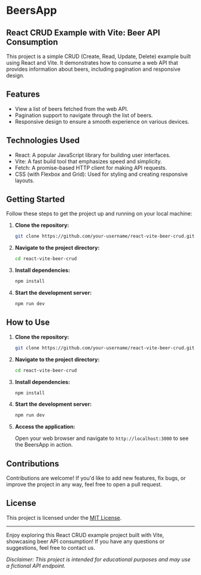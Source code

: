 # BeersApp

## React CRUD Example with Vite: Beer API Consumption

This project is a simple CRUD (Create, Read, Update, Delete) example built using
React and Vite. It demonstrates how to consume a web API that provides
information about beers, including pagination and responsive design.

## Features

- View a list of beers fetched from the web API.
- Pagination support to navigate through the list of beers.
- Responsive design to ensure a smooth experience on various devices.

## Technologies Used

- React: A popular JavaScript library for building user interfaces.
- Vite: A fast build tool that emphasizes speed and simplicity.
- Fetch: A promise-based HTTP client for making API requests.
- CSS (with Flexbox and Grid): Used for styling and creating responsive layouts.

## Getting Started

Follow these steps to get the project up and running on your local machine:

1. **Clone the repository:**

   ```bash
   git clone https://github.com/your-username/react-vite-beer-crud.git
   ```

2. **Navigate to the project directory:**

   ```bash
   cd react-vite-beer-crud
   ```

3. **Install dependencies:**

   ```bash
   npm install
   ```

4. **Start the development server:**

   ```bash
   npm run dev
   ```

## How to Use

1. **Clone the repository:**

   ```bash
   git clone https://github.com/your-username/react-vite-beer-crud.git
   ```

2. **Navigate to the project directory:**

   ```bash
   cd react-vite-beer-crud
   ```

3. **Install dependencies:**

   ```bash
   npm install
   ```

4. **Start the development server:**

   ```bash
   npm run dev
   ```

5. **Access the application:**

   Open your web browser and navigate to `http://localhost:3000` to see the
   BeersApp in action.

## Contributions

Contributions are welcome! If you'd like to add new features, fix bugs, or
improve the project in any way, feel free to open a pull request.

## License

This project is licensed under the [MIT License](LICENSE).

---

Enjoy exploring this React CRUD example project built with Vite, showcasing beer
API consumption! If you have any questions or suggestions, feel free to contact
us.

_Disclaimer: This project is intended for educational purposes and may use a
fictional API endpoint._
